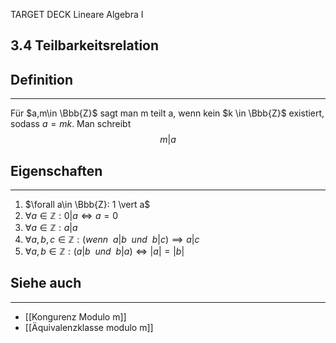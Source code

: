 TARGET DECK
Lineare Algebra I

3.4 Teilbarkeitsrelation
--
## Definition
***
Für $a,m\in \Bbb{Z}$ sagt man m teilt a, wenn kein $k \in \Bbb{Z}$ existiert, sodass $a = mk$. Man schreibt
$$m\vert a$$
## Eigenschaften
***
1. $\forall a\in \Bbb{Z}: 1 \vert a$
2. $\forall a \in \mathbb{Z}: 0 \vert a \iff a=0$
3. $\forall a \in \mathbb{Z}:a \vert a$ 
4. $\forall a,b,c \in \mathbb{Z}: (wenn \ \ a\vert b \ \ und \ \ b\vert c) \implies a\vert c$ 
5.  $\forall a,b \in \mathbb{Z}:(a\vert b \ \ und \ \ b\vert a) \iff \vert a \vert = \vert b \vert$
## Siehe auch
***
* [[Kongurenz Modulo m]]
* [[Äquivalenzklasse modulo m]]
<!--ID: 1709218514982-->
